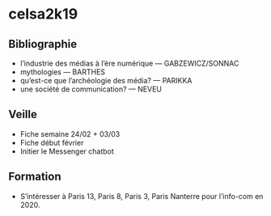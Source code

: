 # celsa2k19

## Bibliographie
* l’industrie des médias à l’ère numérique — GABZEWICZ/SONNAC
* mythologies — BARTHES
* qu’est-ce que l’archéologie des média? — PARIKKA
* une société de communication? — NEVEU

## Veille
* Fiche semaine 24/02 + 03/03
* Fiche début février
* Initier le Messenger chatbot

## Formation
* S’intéresser à Paris 13, Paris 8, Paris 3, Paris Nanterre pour l’info-com en 2020.